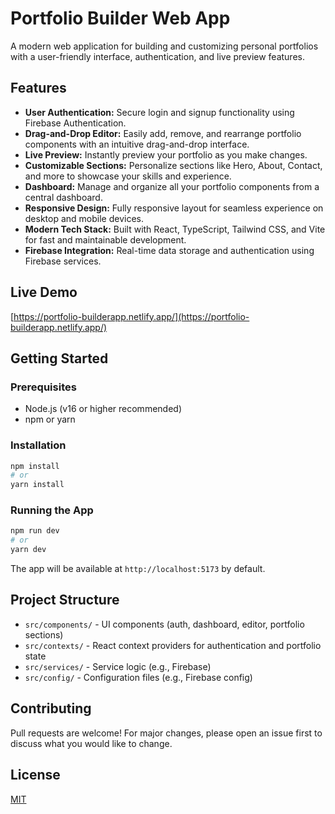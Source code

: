 # Portfolio Builder Web App

A modern web application for building and customizing personal portfolios with a user-friendly interface, authentication, and live preview features.

## Features

- **User Authentication:** Secure login and signup functionality using Firebase Authentication.
- **Drag-and-Drop Editor:** Easily add, remove, and rearrange portfolio components with an intuitive drag-and-drop interface.
- **Live Preview:** Instantly preview your portfolio as you make changes.
- **Customizable Sections:** Personalize sections like Hero, About, Contact, and more to showcase your skills and experience.
- **Dashboard:** Manage and organize all your portfolio components from a central dashboard.
- **Responsive Design:** Fully responsive layout for seamless experience on desktop and mobile devices.
- **Modern Tech Stack:** Built with React, TypeScript, Tailwind CSS, and Vite for fast and maintainable development.
- **Firebase Integration:** Real-time data storage and authentication using Firebase services.

## Live Demo
[https://portfolio-builderapp.netlify.app/](https://portfolio-builderapp.netlify.app/)
## Getting Started

### Prerequisites
- Node.js (v16 or higher recommended)
- npm or yarn

### Installation
```bash
npm install
# or
yarn install
```

### Running the App
```bash
npm run dev
# or
yarn dev
```

The app will be available at `http://localhost:5173` by default.

## Project Structure
- `src/components/` - UI components (auth, dashboard, editor, portfolio sections)
- `src/contexts/` - React context providers for authentication and portfolio state
- `src/services/` - Service logic (e.g., Firebase)
- `src/config/` - Configuration files (e.g., Firebase config)

## Contributing
Pull requests are welcome! For major changes, please open an issue first to discuss what you would like to change.

## License
[MIT](LICENSE)
